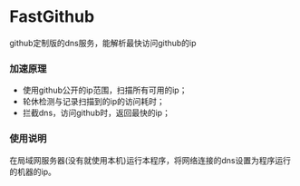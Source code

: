 # FastGithub
github定制版的dns服务，能解析最快访问github的ip


### 加速原理
* 使用github公开的ip范围，扫描所有可用的ip；
* 轮休检测与记录扫描到的ip的访问耗时；
* 拦截dns，访问github时，返回最快的ip；

### 使用说明
在局域网服务器(没有就使用本机)运行本程序，将网络连接的dns设置为程序运行的机器的ip。
